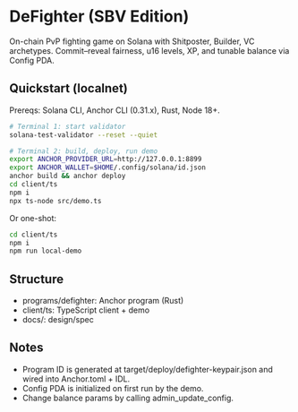 # DeFighter (SBV Edition)

On-chain PvP fighting game on Solana with Shitposter, Builder, VC archetypes. Commit–reveal fairness, u16 levels, XP, and tunable balance via Config PDA.

## Quickstart (localnet)

Prereqs: Solana CLI, Anchor CLI (0.31.x), Rust, Node 18+.

```bash
# Terminal 1: start validator
solana-test-validator --reset --quiet
```

```bash
# Terminal 2: build, deploy, run demo
export ANCHOR_PROVIDER_URL=http://127.0.0.1:8899
export ANCHOR_WALLET=$HOME/.config/solana/id.json
anchor build && anchor deploy
cd client/ts
npm i
npx ts-node src/demo.ts
```

Or one-shot:
```bash
cd client/ts
npm i
npm run local-demo
```

## Structure
- programs/defighter: Anchor program (Rust)
- client/ts: TypeScript client + demo
- docs/: design/spec

## Notes
- Program ID is generated at target/deploy/defighter-keypair.json and wired into Anchor.toml + IDL.
- Config PDA is initialized on first run by the demo.
- Change balance params by calling admin_update_config.

